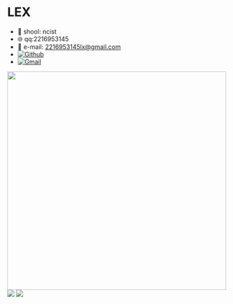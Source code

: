 # LEX
-  :office: shool: ncist
-  :globe_with_meridians: qq:2216953145
-  :love_letter: e-mail: 2216953145lx@gmail.com
- [![Github](https://img.shields.io/badge/-Github-000?style=flat&logo=Github&logoColor=white)](https://github.com/balabala789654)
- [![Gmail](https://img.shields.io/badge/-Gmail-c14438?style=flat&logo=Gmail&logoColor=white)](2216953145lx@gmail.com)

<p>
<img width = "500" height = "auto" src="./pic/wallhaven-2ywd3y.png"/>

<img src = "https://github-readme-stats.vercel.app/api/top-langs/?username=balabala789654&show_icons=true&hide_border=false" />

<img src = "https://github-readme-stats.vercel.app/api?username=balabala789654&show_icons=true&theme=radical&layout=normal" />

</p>

<!-- <code>
    <img width = 50% src = "https://www.vectorlogo.zone/logos/github/github-ar21.svg">
</code> -->
